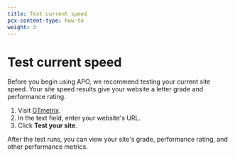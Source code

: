 ```yaml
---
title: Test current speed
pcx-content-type: how-to
weight: 3
---
```


# Test current speed

Before you begin using APO, we recommend testing your current site speed. Your site speed results give your website a letter grade and performance rating.

1.  Visit [GTmetrix](https://gtmetrix.com/).
2.  In the text field, enter your website's URL.
3.  Click **Test your site**.

After the test runs, you can view your site's grade, performance rating, and other performance metrics.
